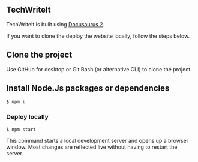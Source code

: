 ## TechWriteIt

TechWriteIt is built using [Docusaurus 2](https://docusaurus.io/).

If you want to clone the deploy the website locally, follow the steps below.

## Clone the project

Use GitHub for desktop or Git Bash (or alternative CLI) to clone the project.

## Install Node.Js packages or dependencies

```
$ npm i
```

### Deploy locally

```
$ npm start
```

This command starts a local development server and opens up a browser window. 
Most changes are reflected live without having to restart the server.

